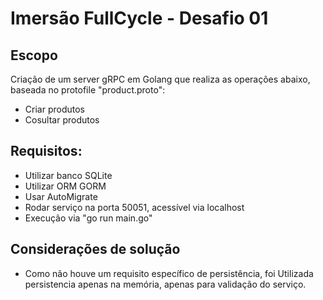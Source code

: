 # Imersão FullCycle - Desafio 01

## Escopo

Criação de um server gRPC em Golang que realiza as operações abaixo, baseada no protofile "product.proto":
 - Criar produtos
 - Cosultar produtos

## Requisitos:

 - Utilizar banco SQLite
 - Utilizar ORM GORM
 - Usar AutoMigrate
 - Rodar serviço na porta 50051, acessível via localhost
 - Execução via "go run main.go"

 ## Considerações de solução
 - Como não houve um requisito específico de persistência, foi Utilizada persistencia apenas na memória, apenas para validação do serviço.
